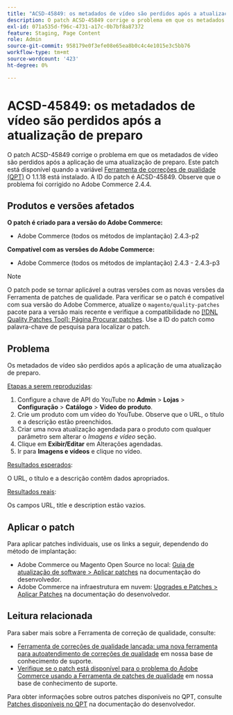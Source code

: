 ```yaml
---
title: "ACSD-45849: os metadados de vídeo são perdidos após a atualização de preparo"
description: O patch ACSD-45849 corrige o problema em que os metadados de vídeo são perdidos após a aplicação de uma atualização de preparo. Este patch está disponível quando a [Ferramenta de correções de qualidade (QPT)](/help/announcements/adobe-commerce-announcements/magento-quality-patches-released-new-tool-to-self-serve-quality-patches.md) 1.1.18 está instalada. A ID do patch é ACSD-45849. Observe que o problema foi corrigido no Adobe Commerce 2.4.4.
exl-id: 071a535d-f96c-4731-a17c-0b7bf8a87372
feature: Staging, Page Content
role: Admin
source-git-commit: 958179e0f3efe08e65ea8b0c4c4e1015e3c5bb76
workflow-type: tm+mt
source-wordcount: '423'
ht-degree: 0%

---
```


# ACSD-45849: os metadados de vídeo são perdidos após a atualização de preparo

O patch ACSD-45849 corrige o problema em que os metadados de vídeo são perdidos após a aplicação de uma atualização de preparo. Este patch está disponível quando a variável [Ferramenta de correções de qualidade (QPT)](/help/announcements/adobe-commerce-announcements/magento-quality-patches-released-new-tool-to-self-serve-quality-patches.md) O 1.1.18 está instalado. A ID do patch é ACSD-45849. Observe que o problema foi corrigido no Adobe Commerce 2.4.4.

## Produtos e versões afetados

**O patch é criado para a versão do Adobe Commerce:**

* Adobe Commerce (todos os métodos de implantação) 2.4.3-p2

**Compatível com as versões do Adobe Commerce:**

* Adobe Commerce (todos os métodos de implantação) 2.4.3 - 2.4.3-p3

>[!NOTE]
>
>O patch pode se tornar aplicável a outras versões com as novas versões da Ferramenta de patches de qualidade. Para verificar se o patch é compatível com sua versão do Adobe Commerce, atualize o `magento/quality-patches` pacote para a versão mais recente e verifique a compatibilidade no [[!DNL Quality Patches Tool]: Página Procurar patches](https://devdocs.magento.com/quality-patches/tool.html#patch-grid). Use a ID do patch como palavra-chave de pesquisa para localizar o patch.

## Problema

Os metadados de vídeo são perdidos após a aplicação de uma atualização de preparo.

<u>Etapas a serem reproduzidas</u>:

1. Configure a chave de API do YouTube no **Admin** > **Lojas** > **Configuração** > **Catálogo** > **Vídeo do produto**.
1. Crie um produto com um vídeo do YouTube. Observe que o URL, o título e a descrição estão preenchidos.
1. Criar uma nova atualização agendada para o produto com qualquer parâmetro sem alterar o *Imagens e vídeo* seção.
1. Clique em **Exibir/Editar** em Alterações agendadas.
1. Ir para **Imagens e vídeos** e clique no vídeo.

<u>Resultados esperados</u>:

O URL, o título e a descrição contêm dados apropriados.

<u>Resultados reais</u>:

Os campos URL, title e description estão vazios.

## Aplicar o patch

Para aplicar patches individuais, use os links a seguir, dependendo do método de implantação:

* Adobe Commerce ou Magento Open Source no local: [Guia de atualização de software > Aplicar patches](https://devdocs.magento.com/guides/v2.4/comp-mgr/patching/mqp.html) na documentação do desenvolvedor.
* Adobe Commerce na infraestrutura em nuvem: [Upgrades e Patches > Aplicar Patches](https://devdocs.magento.com/cloud/project/project-patch.html) na documentação do desenvolvedor.

## Leitura relacionada

Para saber mais sobre a Ferramenta de correção de qualidade, consulte:

* [Ferramenta de correções de qualidade lançada: uma nova ferramenta para autoatendimento de correções de qualidade](/help/announcements/adobe-commerce-announcements/magento-quality-patches-released-new-tool-to-self-serve-quality-patches.md) em nossa base de conhecimento de suporte.
* [Verifique se o patch está disponível para o problema do Adobe Commerce usando a Ferramenta de patches de qualidade](/help/support-tools/patches-available-in-qpt-tool/check-patch-for-magento-issue-with-magento-quality-patches.md) em nossa base de conhecimento de suporte.

Para obter informações sobre outros patches disponíveis no QPT, consulte [Patches disponíveis no QPT](https://devdocs.magento.com/quality-patches/tool.html#patch-grid) na documentação do desenvolvedor.
